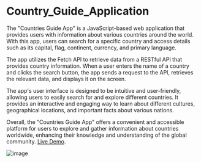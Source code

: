 # Country_Guide_Application
The "Countries Guide App" is a JavaScript-based web application that provides users with information about various countries around the world. With this app, users can search for a specific country and access details such as its capital, flag, continent, currency, and primary language.

The app utilizes the Fetch API to retrieve data from a RESTful API that provides country information. When a user enters the name of a country and clicks the search button, the app sends a request to the API, retrieves the relevant data, and displays it on the screen.

The app's user interface is designed to be intuitive and user-friendly, allowing users to easily search for and explore different countries. It provides an interactive and engaging way to learn about different cultures, geographical locations, and important facts about various nations.

Overall, the "Countries Guide App" offers a convenient and accessible platform for users to explore and gather information about countries worldwide, enhancing their knowledge and understanding of the global community. [Live Demo](https://pranav-nani.github.io/Country_Guide_Application/).

![image](https://github.com/pranav-nani/Country_Guide_Application/assets/88759848/b1987cb7-ca70-4959-a095-b5bd2f6c3070)
